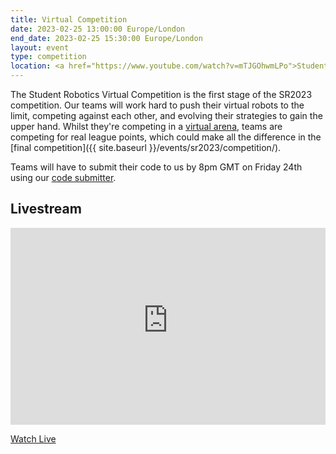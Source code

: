 ```yaml
---
title: Virtual Competition
date: 2023-02-25 13:00:00 Europe/London
end_date: 2023-02-25 15:30:00 Europe/London
layout: event
type: competition
location: <a href="https://www.youtube.com/watch?v=mTJGOhwmLPo">Student Robotics' YouTube Channel</a>
---
```


The Student Robotics Virtual Competition is the first stage of the SR2023 competition. Our teams will work hard to push their virtual robots to the limit, competing against each other, and evolving their strategies to gain the upper hand. Whilst they're competing in a [virtual arena](https://studentrobotics.org/docs/simulator/), teams are competing for real league points, which could make all the difference in the [final competition]({{ site.baseurl }}/events/sr2023/competition/).

Teams will have to submit their code to us by 8pm GMT on Friday 24th using our [code submitter](https://studentrobotics.org/code-submitter/).

## Livestream

<iframe title="Livestream of the virtual competition" width="100%" height="315" src="https://www.youtube-nocookie.com/embed/mTJGOhwmLPo" frameborder="0" allow="accelerometer; autoplay; encrypted-media; gyroscope; picture-in-picture" allowfullscreen></iframe>

[Watch Live](https://www.youtube.com/watch?v=mTJGOhwmLPo)

